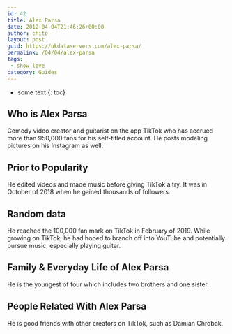 ```yaml
---
id: 42
title: Alex Parsa
date: 2012-04-04T21:46:26+00:00
author: chito
layout: post
guid: https://ukdataservers.com/alex-parsa/
permalink: /04/04/alex-parsa
tags:
 - show love
category: Guides
---
```


* some text
{: toc}


## Who is  Alex Parsa



Comedy video creator and guitarist on the app TikTok who has accrued more than 950,000 fans for his self-titled account. He posts modeling pictures on his Instagram as well. 

      
      
      
## Prior to Popularity 



He edited videos and made music before giving TikTok a try. It was in October of 2018 when he gained thousands of followers.

      
      
      
## Random data 



He reached the 100,000 fan mark on TikTok in February of 2019. While growing on TikTok, he had hoped to branch off into YouTube and potentially pursue music, especially playing guitar.

      
      
      
## Family & Everyday Life of Alex Parsa



He is the youngest of four which includes two brothers and one sister. 

      
      
      
## People Related With  Alex Parsa



He is good friends with other creators on TikTok, such as Damian Chrobak.  

      
    
  



    
    
  
